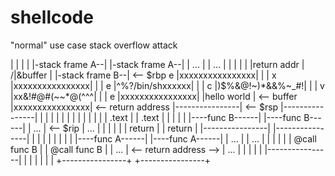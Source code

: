 # shellcode

"normal" use case                         stack overflow attack

|                |                        |                |
|-stack frame A--|                        |-stack frame A--|
| ...            |                        | ...            |
|                |                        |                |
|return addr     |                       /|&buffer         |
|-stack frame B--| <-- $rbp             e |xxxxxxxxxxxxxxxx|
|                |                      x |xxxxxxxxxxxxxxxx|
|                |                      e |^%?/bin/shxxxxxx|
|                |                      c |)$%&@!~)*&&%~_#!|
|                |                      v |xx&!#@#(~~*@(^^^|
|                |                      e |xxxxxxxxxxxxxxxx|
|hello world     | <-- buffer            \|xxxxxxxxxxxxxxxx| <-- return address
|----------------| <-- $rsp               |----------------|
|                |                        |                |
|                |                        |                |
|                |                        |                |
| .text          |                        | .text          |
|                |                        |                |
|----func B------|                        |----func B------|
| ...            | <-- $rip               | ...            |
|                |                        |                |
| return         |                        | return         |
|----------------|                        |----------------|
|                |                        |                |
|                |                        |                |
|----func A------|                        |----func A------|
| ...            |                        | ...            |
|                |                        |                |
| @call func B   |                        | @call func B   |
| ...            | <-- return address --> | ...            |
|                |                        |                |
|----------------|                        |                |
|                |                        |                |
+----------------+                        +----------------+
